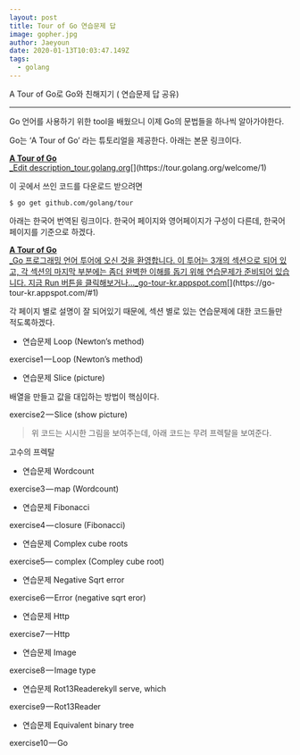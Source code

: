 ```yaml
---
layout: post
title: Tour of Go 연습문제 답
image: gopher.jpg
author: Jaeyoun
date: 2020-01-13T10:03:47.149Z
tags: 
  - golang
---
```


A Tour of Go로 Go와 친해지기 ( 연습문제 답 공유)

---

Go 언어를 사용하기 위한 tool을 배웠으니 이제 Go의 문법들을 하나씩 알아가야한다.

Go는 ‘A Tour of Go’ 라는 튜토리얼을 제공한다. 아래는 본문 링크이다.

[**A Tour of Go**  
_Edit description_tour.golang.org](https://tour.golang.org/welcome/1 "https://tour.golang.org/welcome/1")[](https://tour.golang.org/welcome/1)

이 곳에서 쓰인 코드를 다운로드 받으려면

```
$ go get github.com/golang/tour
```

아래는 한국어 번역된 링크이다. 한국어 페이지와 영어페이지가 구성이 다른데, 한국어 페이지를 기준으로 하겠다.

[**A Tour of Go**  
_Go 프로그래밍 언어 투어에 오신 것을 환영합니다. 이 투어는 3개의 섹션으로 되어 있고, 각 섹션의 마지막 부분에는 좀더 완벽한 이해를 돕기 위해 연습문제가 준비되어 있습니다. 지금 Run 버튼을 클릭해보거나…_go-tour-kr.appspot.com](https://go-tour-kr.appspot.com/#1 "https://go-tour-kr.appspot.com/#1")[](https://go-tour-kr.appspot.com/#1)

각 페이지 별로 설명이 잘 되어있기 때문에, 섹션 별로 있는 연습문제에 대한 코드들만 적도록하겠다.

-   연습문제 Loop (Newton’s method)

exercise1 — Loop (Newton’s method)

-   연습문제 Slice (picture)

배열을 만들고 값을 대입하는 방법이 핵심이다.

exercise2 — Slice (show picture)

> 위 코드는 시시한 그림을 보여주는데, 아래 코드는 무려 프렉탈을 보여준다.

고수의 프렉탈

-   연습문제 Wordcount

exercise3 — map (Wordcount)

-   연습문제 Fibonacci

exercise4 — closure (Fibonacci)

-   연습문제 Complex cube roots

exercise5— complex (Compley cube root)

-   연습문제 Negative Sqrt error

exercise6 — Error (negative sqrt eror)

-   연습문제 Http

exercise7 — Http

-   연습문제 Image

exercise8 — Image type

-   연습문제 Rot13Readerekyll serve, which

exercise9 — Rot13Reader

-   연습문제 Equivalent binary tree

exercise10 — Go
